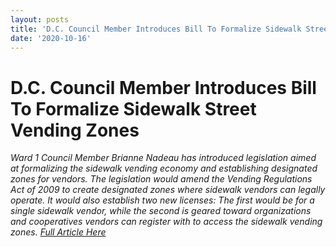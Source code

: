 ```yaml
---
layout: posts
title: 'D.C. Council Member Introduces Bill To Formalize Sidewalk Street Vending Zones'
date: '2020-10-16'
---
```

<!--Make sure to change the title name above and proper date-->
<!--Insert short article description here-->
<div class="blurb">
  <h1>D.C. Council Member Introduces Bill To Formalize Sidewalk Street Vending Zones</h1>
	<p><em>Ward 1 Council Member Brianne Nadeau has introduced legislation aimed at formalizing the sidewalk vending economy and establishing designated zones for vendors. The legislation would amend the Vending Regulations Act of 2009 to create designated zones where sidewalk vendors can legally operate. It would also establish two new licenses: The first would be for a single sidewalk vendor, while the second is geared toward organizations and cooperatives vendors can register with to access the sidewalk vending zones.
  <a href="https://wamu.org/story/20/10/16/sidewalk-vending-bill-brianne-nadeau-dc-council/">Full Article Here</a>
<a href="/about"></a></p>
  
</div>
